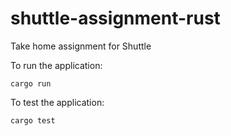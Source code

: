# shuttle-assignment-rust
Take home assignment for Shuttle

To run the application:

```
cargo run
```

To test the application:

```
cargo test
```
